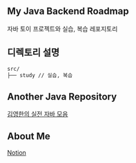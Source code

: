 My Java Backend Roadmap
---
자바 토이 프로젝트와 실습, 복습 레포지토리

디렉토리 설명
---
```bash
src/
├── study // 실습, 복습

```

Another Java Repository
---
[김영한의 실전 자바 모음](https://github.com/Xtraa777/back-to-java)

About Me
---
[Notion](https://xtraa.notion.site/Xtraa-ed48ac432d354d01b5bf5b0da5ec94a9?pvs=4)
